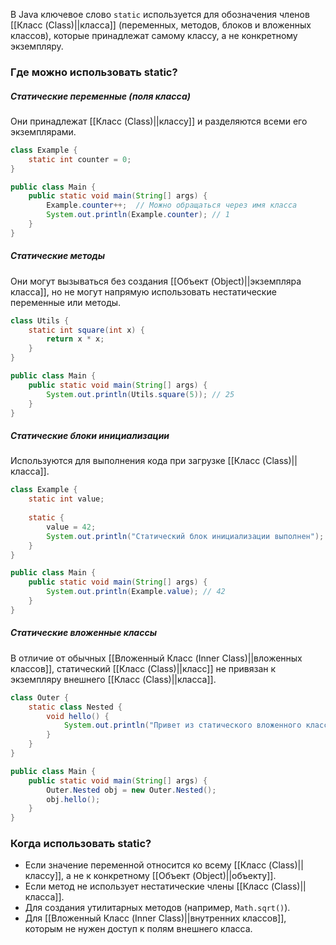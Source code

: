 В Java ключевое слово `static` используется для обозначения членов [[Класс (Class)||класса]] (переменных, методов, блоков и вложенных классов), которые принадлежат самому классу, а не конкретному экземпляру.


### Где можно использовать static?


##### Статические переменные (поля класса)

Они принадлежат [[Класс (Class)||классу]] и разделяются всеми его экземплярами.

```java
class Example {
    static int counter = 0;
}

public class Main {
    public static void main(String[] args) {
        Example.counter++;  // Можно обращаться через имя класса
        System.out.println(Example.counter); // 1
    }
}
```

  

##### Статические методы

Они могут вызываться без создания [[Объект (Object)||экземпляра класса]], но не могут напрямую использовать нестатические переменные или методы.

```java
class Utils {
    static int square(int x) {
        return x * x;
    }
}

public class Main {
    public static void main(String[] args) {
        System.out.println(Utils.square(5)); // 25
    }
}
```

  

##### Статические блоки инициализации

Используются для выполнения кода при загрузке [[Класс (Class)||класса]].

```java
class Example {
    static int value;
	
    static {
        value = 42;
        System.out.println("Статический блок инициализации выполнен");
    }
}

public class Main {
    public static void main(String[] args) {
        System.out.println(Example.value); // 42
    }
}
```

  

##### Статические вложенные классы

В отличие от обычных [[Вложенный Класс (Inner Class)||вложенных классов]], статический [[Класс (Class)||класс]] не привязан к экземпляру внешнего [[Класс (Class)||класса]].

```java
class Outer {
    static class Nested {
        void hello() {
            System.out.println("Привет из статического вложенного класса!");
        }
    }
}

public class Main {
    public static void main(String[] args) {
        Outer.Nested obj = new Outer.Nested();
        obj.hello();
    }
}
```

  
### Когда использовать static?

- Если значение переменной относится ко всему [[Класс (Class)||классу]], а не к конкретному [[Объект (Object)||объекту]].
- Если метод не использует нестатические члены [[Класс (Class)||класса]].
- Для создания утилитарных методов (например, `Math.sqrt()`).
- Для [[Вложенный Класс (Inner Class)||внутренних классов]], которым не нужен доступ к полям внешнего класса.

